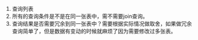 1. 查询列表
  1. 所有的查询条件是不是在同一张表中，需不需要join查询。    
  2. 查询结果是否需要冗余到同一张表中？需要根据实际情况做取舍，如果做冗余查询简单了，但是数据有变动的时候就麻烦了因为需要修改过多张表。        
